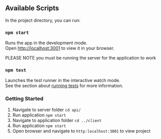 
## Available Scripts

In the project directory, you can run:

### `npm start`

Runs the app in the development mode.\
Open [http://localhost:3001](http://localhost:3001) to view it in your browser.

PLEASE NOTE you must be running the server for the application to work

### `npm test`

Launches the test runner in the interactive watch mode.\
See the section about [running tests](https://facebook.github.io/create-react-app/docs/running-tests) for more information.

### Getting Started

1. Navigate to server folder ``` cd api/ ```
2. Run application ``` npm start ```
3. Navigate to application folder ``` cd ../client ```
4. Run application ``` npm start ```
5. Open browser and navigate to `http:localhost:3001` to view project